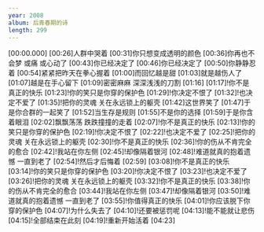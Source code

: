 ```yaml
---
year: 2008
album: 后青春期的诗
length: 299
---
```

[00:00.000]
[00:26]人群中哭着
[00:31]你只想变成透明的颜色
[00:36]你再也不会梦 或痛 或心动了
[00:43]你已经决定了
[00:46]你已经决定了
[00:50]你静静忍着
[00:54]紧紧把昨天在拳心握着
[01:00]而回忆越是甜
[01:03]就是越伤人了
[01:07]越是在手心留下
[01:09]密密麻麻 深深浅浅的刀割
[01:16]
[01:17]!你不是真正的快乐
[01:23]!你的笑只是你穿的保护色
[01:29]!你决定不恨了
[01:32]!也决定不爱了
[01:35]!把你的灵魂 关在永远锁上的躯壳
[01:42]这世界笑了
[01:47]于是你合群的一起笑了
[01:52]当生存是规则
[01:55]不是你的选择
[01:59]于是你含着眼泪
[02:02]飘飘荡荡 跌跌撞撞的走着
[02:07]!你不是真正的快乐
[02:13]!你的笑只是你穿的保护色
[02:19]!你决定不恨了
[02:22]!也决定不爱了
[02:25]!把你的灵魂 关在永远锁上的躯壳
[02:30]!你不是真正的快乐
[02:36]!你的伤从不肯完全的愈合
[02:42]!我站在你左侧
[02:45]!却像隔着银河
[02:48]!难道就真的抱着遗憾 一直到老了
[02:54]!然后才后悔着
[02:59]
[03:08]!你不是真正的快乐
[03:14]!你的笑只是你穿的保护色
[03:20]!你决定不恨了
[03:23]!也决定不爱了
[03:26]!把你的灵魂 关在永远锁上的躯壳
[03:32]!你不是真正的快乐
[03:38]!你的伤从不肯完全的愈合
[03:44]!我站在你左侧
[03:47]!却像隔着银河
[03:50]!难道就真的抱着遗憾 一直到老了
[03:55]!你值得真正的快乐
[04:01]!你应该脱下你穿的保护色
[04:07]!为什么失去了
[04:10]!还要被惩罚呢
[04:13]!能不能就让悲伤
[04:15]!全部结束在此刻
[04:19]!重新开始活着
[04:23]